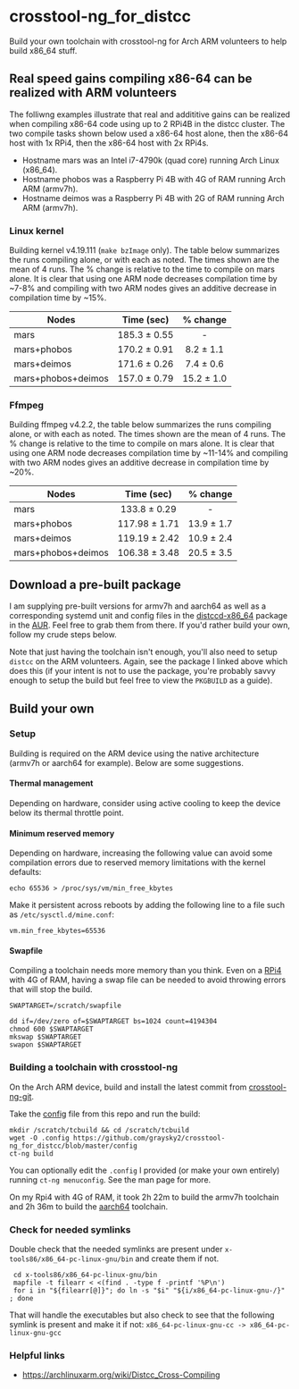 # crosstool-ng_for_distcc
Build your own toolchain with crosstool-ng for Arch ARM volunteers to help build x86_64 stuff.

## Real speed gains compiling x86-64 can be realized with ARM volunteers
The folliwng examples illustrate that real and addititive gains can be realized when compiling x86-64 code using up to 2 RPi4B in the distcc cluster. The two compile tasks shown below used a x86-64 host alone, then the x86-64 host with 1x RPi4, then the x86-64 host with 2x RPi4s.

* Hostname mars was an Intel i7-4790k (quad core) running Arch Linux (x86_64).
* Hostname phobos was a Raspberry Pi 4B with 4G of RAM running Arch ARM (armv7h).
* Hostname deimos was a Raspberry Pi 4B with 2G of RAM running Arch ARM (armv7h).

### Linux kernel

Building kernel v4.19.111 (`make bzImage` only). The table below summarizes the runs compiling alone, or with each as noted.  The times shown are the mean of 4 runs.  The % change is relative to the time to compile on mars alone.  It is clear that using one ARM node decreases compilation time by ~7-8% and compiling with two ARM nodes gives an additive decrease in compilation time by ~15%.

| Nodes   | Time (sec)  | % change|
| -------- | :-----:| :----:|
| mars   |  185.3 ± 0.55 | -
| mars+phobos | 170.2 ± 0.91 | 8.2 ± 1.1
| mars+deimos|  171.6 ± 0.26  | 7.4 ± 0.6
| mars+phobos+deimos|  157.0 ± 0.79  | 15.2 ± 1.0

### Ffmpeg

Building ffmpeg v4.2.2, the table below summarizes the runs compiling alone, or with each as noted.  The times shown are the mean of 4 runs.  The % change is relative to the time to compile on mars alone.  It is clear that using one ARM node decreases compilation time by ~11-14% and compiling with two ARM nodes gives an additive decrease in compilation time by ~20%.

| Nodes   | Time (sec)  | % change|
| -------- | :-----:| :----:|
| mars   |  133.8 ± 0.29 | -
| mars+phobos | 117.98 ± 1.71 | 13.9 ± 1.7
| mars+deimos|  119.19 ± 2.42  | 10.9 ± 2.4
| mars+phobos+deimos|  106.38 ± 3.48  | 20.5 ± 3.5

## Download a pre-built package
I am supplying pre-built versions for armv7h and aarch64 as well as a corresponding systemd unit and config files in the [distccd-x86_64](https://aur.archlinux.org/packages/distccd-x86_64/) package in the [AUR](https://aur.archlinux.org/).  Feel free to grab them from there.  If you'd rather build your own, follow my crude steps below.

Note that just having the toolchain isn't enough, you'll also need to setup `distcc` on the ARM volunteers.  Again, see the package I linked above which does this (if your intent is not to use the package, you're probably savvy enough to setup the build but feel free to view the `PKGBUILD` as a guide).

## Build your own
### Setup
Building is required on the ARM device using the native architecture (armv7h or aarch64 for example). Below are some suggestions.

#### Thermal management
Depending on hardware, consider using active cooling to keep the device below its thermal throttle point.

#### Minimum reserved memory
Depending on hardware, increasing the following value can avoid some compilation errors due to reserved memory limitations with the kernel defaults:
```
echo 65536 > /proc/sys/vm/min_free_kbytes
```

Make it persistent across reboots by adding the following line to a file such as `/etc/sysctl.d/mine.conf`:
```
vm.min_free_kbytes=65536
```
#### Swapfile
Compiling a toolchain needs more memory than you think.  Even on a [RPi4](https://www.raspberrypi.org/products/raspberry-pi-4-model-b/) with 4G of RAM, having a swap file can be needed to avoid throwing errors that will stop the build.

```
SWAPTARGET=/scratch/swapfile

dd if=/dev/zero of=$SWAPTARGET bs=1024 count=4194304
chmod 600 $SWAPTARGET
mkswap $SWAPTARGET
swapon $SWAPTARGET
```
### Building a toolchain with crosstool-ng
On the Arch ARM device, build and install the latest commit from [crosstool-ng-git](https://aur.archlinux.org/packages/crosstool-ng-git/).


Take the [config](https://github.com/graysky2/crosstool-ng_for_distcc/blob/master/config) file from this repo and run the build:

```
mkdir /scratch/tcbuild && cd /scratch/tcbuild
wget -O .config https://github.com/graysky2/crosstool-ng_for_distcc/blob/master/config
ct-ng build
```

You can optionally edit the `.config` I provided (or make your own entirely) running `ct-ng menuconfig`.  See the man page for more.

On my Rpi4 with 4G of RAM, it took 2h 22m to build the armv7h toolchain and 2h 36m to build the [aarch64](https://archlinuxarm.org/forum/viewtopic.php?f=67&t=14096) toolchain.

### Check for needed symlinks
Double check that the needed symlinks are present under `x-tools86/x86_64-pc-linux-gnu/bin` and create them if not.
```
 cd x-tools86/x86_64-pc-linux-gnu/bin
 mapfile -t filearr < <(find . -type f -printf '%P\n')
 for i in "${filearr[@]}"; do ln -s "$i" "${i/x86_64-pc-linux-gnu-/}" ; done
```

That will handle the executables but also check to see that the following symlink is present and make it if not:
`x86_64-pc-linux-gnu-cc -> x86_64-pc-linux-gnu-gcc`

### Helpful links
* https://archlinuxarm.org/wiki/Distcc_Cross-Compiling

